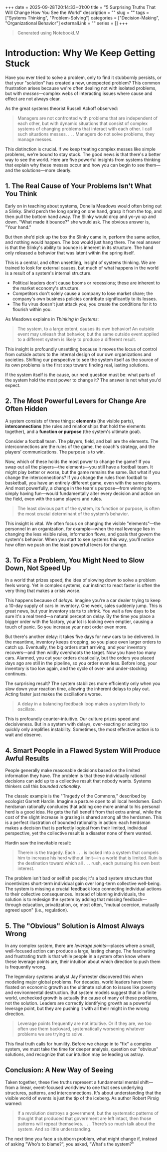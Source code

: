 +++ 
date = 2025-09-28T20:14:33+01:00
title = "5 Surprising Truths That Will Change How You See the World"
description = ""
slug = "" 
tags = ["Systems Thinking", "Problem-Solving"]
categories = ["Decision-Making", "Organizational Behavior"]
externalLink = ""
series = []
+++

> Generated using NotebookLM

# Introduction: Why We Keep Getting Stuck

Have you ever tried to solve a problem, only to find it stubbornly persists, or that your "solution" has created a new, unexpected problem? This common frustration arises because we're often dealing not with isolated problems, but with *messes*—complex webs of interacting issues where cause and effect are not always clear.

As the great systems theorist Russell Ackoff observed:

> Managers are not confronted with problems that are independent of each other, but with dynamic situations that consist of complex systems of changing problems that interact with each other. I call such situations messes. . . . Managers do not solve problems, they manage messes.

This distinction is crucial. If we keep treating complex messes like simple problems, we're bound to stay stuck. The good news is that there's a better way to see the world. Here are five powerful insights from systems thinking that explain why these messes occur and how you can begin to see them—and the solutions—more clearly.

## 1. The Real Cause of Your Problems Isn't What You Think

Early on in teaching about systems, Donella Meadows would often bring out a Slinky. She’d perch the long spring on one hand, grasp it from the top, and then pull the bottom hand away. The Slinky would drop and yo-yo up and down. "What made it bounce?" she would ask. The obvious answer is, "Your hand."

But then she’d pick up the box the Slinky came in, perform the same action, and nothing would happen. The box would just hang there. The real answer is that the Slinky's ability to bounce is inherent in its structure. The hand only released a behavior that was latent within the spring itself.

This is a central, and often unsettling, insight of systems thinking. We are trained to look for external causes, but much of what happens in the world is a result of a system's internal structure.

- Political leaders don't cause booms or recessions; these are inherent to the market economy's structure.
- Competitors don't solely cause a company to lose market share; the company's own business policies contribute significantly to its losses.
- The flu virus doesn't just attack you; you create the conditions for it to flourish within you.

As Meadows explains in *Thinking in Systems*:

> The system, to a large extent, causes its own behavior! An outside event may unleash that behavior, but the same outside event applied to a different system is likely to produce a different result.

This insight is profoundly unsettling because it moves the locus of control from outside actors to the internal design of our own organizations and societies. Shifting our perspective to see the system itself as the source of its own problems is the first step toward finding real, lasting solutions.

If the system itself is the cause, our next question must be: what parts of the system hold the most power to change it? The answer is not what you'd expect.

## 2. The Most Powerful Levers for Change Are Often Hidden

A system consists of three things: **elements** (the visible parts), **interconnections** (the rules and relationships that hold the elements together), and a **function or purpose** (the system's ultimate goal).

Consider a football team. The players, field, and ball are the elements. The interconnections are the rules of the game, the coach's strategy, and the players’ communications. The purpose is to win.

Now, which of these holds the most power to change the game? If you swap out all the players—the elements—you still have a football team. It might play better or worse, but the game remains the same. But what if you change the interconnections? If you change the rules from football to basketball, you have an entirely different game, even with the same players. And most powerfully, a change in the team's purpose—from winning to simply having fun—would fundamentally alter every decision and action on the field, even with the same players and rules.

> The least obvious part of the system, its function or purpose, is often the most crucial determinant of the system’s behavior.

This insight is vital. We often focus on changing the visible "elements"—the personnel in an organization, for example—when the real leverage lies in changing the less visible rules, information flows, and goals that govern the system's behavior. When you start to see systems this way, you’ll notice how often we push on the least powerful levers for change.

## 3. To Fix a Problem, You Might Need to Slow Down, Not Speed Up

In a world that prizes speed, the idea of slowing down to solve a problem feels wrong. Yet in complex systems, our instinct to react faster is often the very thing that makes a crisis worse.

This happens because of *delays*. Imagine you're a car dealer trying to keep a 10-day supply of cars in inventory. One week, sales suddenly jump. This is great news, but your inventory starts to shrink. You wait a few days to be sure it's a real trend—a natural perception delay. By the time you place a bigger order with the factory, your lot is looking even emptier, causing a touch of panic. So you increase your next order even more.

But there's another delay: it takes five days for new cars to be delivered. In the meantime, inventory keeps dropping, so you place even larger orders to catch up. Eventually, the big orders start arriving, and your inventory recovers—and then wildly overshoots the target. Now you have too many cars. Alarmed, you cut your orders drastically, but the orders you placed days ago are still in the pipeline, so you order even less. Before long, your inventory is too low again, and the cycle of over- and under-stocking continues.

The surprising result? The system stabilizes more efficiently only when you slow down your reaction time, allowing the inherent delays to play out. Acting faster just makes the oscillations worse.

> A delay in a balancing feedback loop makes a system likely to oscillate.

This is profoundly counter-intuitive. Our culture prizes speed and decisiveness. But in a system with delays, over-reacting or acting too quickly only amplifies instability. Sometimes, the most effective action is to wait and observe.

## 4. Smart People in a Flawed System Will Produce Awful Results

People generally make reasonable decisions based on the limited information they have. The problem is that these individually rational decisions can add up to a collective result that nobody wants. Systems thinkers call this *bounded rationality*.

The classic example is the "Tragedy of the Commons," described by ecologist Garrett Hardin. Imagine a pasture open to all local herdsmen. Each herdsman rationally concludes that adding one more animal to his personal herd is a good idea. He gets the full benefit from that extra animal, while the cost of the slight increase in grazing is shared among all the herdsmen. This is a perfect illustration of bounded rationality in action: each herdsman makes a decision that is perfectly logical from their limited, individual perspective, yet the collective result is a disaster none of them wanted.

Hardin saw the inevitable result:

> Therein is the tragedy. Each . . . is locked into a system that compels him to increase his herd without limit—in a world that is limited. Ruin is the destination toward which all . . . rush, each pursuing his own best interest.

The problem isn't bad or selfish people; it's a bad system structure that incentivizes short-term individual gain over long-term collective well-being. The system is missing a crucial feedback loop connecting individual actions to their collective consequences. Instead of blaming individuals, the solution is to redesign the system by adding that missing feedback—through education, privatization, or, most often, "mutual coercion, mutually agreed upon" (i.e., regulation).

## 5. The "Obvious" Solution is Almost Always Wrong

In any complex system, there are *leverage points*—places where a small, well-focused action can produce a large, lasting change. The fascinating and frustrating truth is that while people in a system often know where these leverage points are, their intuition about which direction to push them is frequently wrong.

The legendary systems analyst Jay Forrester discovered this when modeling major global problems. For decades, world leaders have been fixated on economic growth as the ultimate solution to issues like poverty and environmental destruction. But system models suggest that in a finite world, unchecked growth is actually the cause of many of these problems, not the solution. Leaders are correctly identifying growth as a powerful leverage point, but they are pushing it with all their might in the wrong direction.

> Leverage points frequently are not intuitive. Or if they are, we too often use them backward, systematically worsening whatever problems we are trying to solve.

This final truth calls for humility. Before we charge in to "fix" a complex system, we must take the time for deeper analysis, question our "obvious" solutions, and recognize that our intuition may be leading us astray.

## Conclusion: A New Way of Seeing

Taken together, these five truths represent a fundamental mental shift—from a linear, event-focused worldview to one that sees underlying structures, patterns, and interconnections. It's about understanding that the visible world of events is just the tip of the iceberg. As author Robert Pirsig warned:

> If a revolution destroys a government, but the systematic patterns of thought that produced that government are left intact, then those patterns will repeat themselves. . . . There’s so much talk about the system. And so little understanding.

The next time you face a stubborn problem, what might change if, instead of asking "Who's to blame?", you asked, "What's the system?"